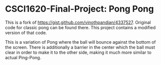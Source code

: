 # CSCI1620-Final-Project: Pong Pong

This is a fork of https://gist.github.com/vinothpandian/4337527. Original code for classic pong can be found there. This project contains a modified version of that code.

This is a variation of Pong where the ball will bounce against the bottom of the screen. There is additionally a barrier in the center which the ball must clear in order to make it to the other side, making it much more similar to actual Ping-Pong.
